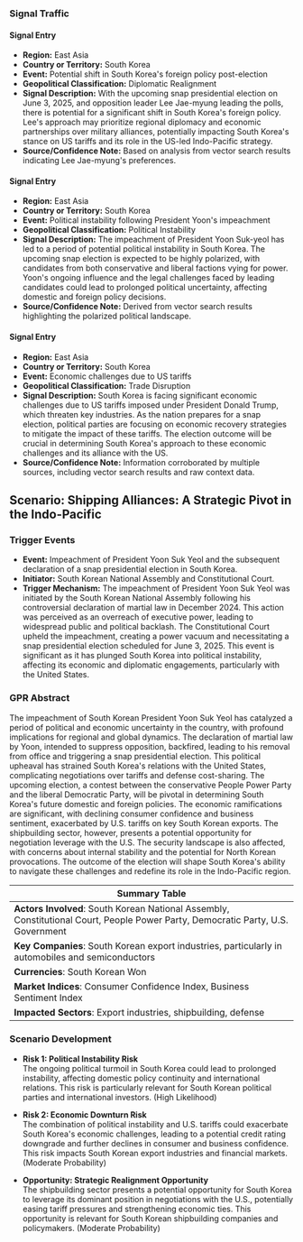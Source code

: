 ### Signal Traffic
#### Signal Entry
- **Region:** East Asia  
- **Country or Territory:** South Korea  
- **Event:** Potential shift in South Korea's foreign policy post-election  
- **Geopolitical Classification:** Diplomatic Realignment  
- **Signal Description:** With the upcoming snap presidential election on June 3, 2025, and opposition leader Lee Jae-myung leading the polls, there is potential for a significant shift in South Korea's foreign policy. Lee's approach may prioritize regional diplomacy and economic partnerships over military alliances, potentially impacting South Korea's stance on US tariffs and its role in the US-led Indo-Pacific strategy.  
- **Source/Confidence Note:** Based on analysis from vector search results indicating Lee Jae-myung's preferences.

#### Signal Entry
- **Region:** East Asia  
- **Country or Territory:** South Korea  
- **Event:** Political instability following President Yoon's impeachment  
- **Geopolitical Classification:** Political Instability  
- **Signal Description:** The impeachment of President Yoon Suk-yeol has led to a period of potential political instability in South Korea. The upcoming snap election is expected to be highly polarized, with candidates from both conservative and liberal factions vying for power. Yoon's ongoing influence and the legal challenges faced by leading candidates could lead to prolonged political uncertainty, affecting domestic and foreign policy decisions.  
- **Source/Confidence Note:** Derived from vector search results highlighting the polarized political landscape.

#### Signal Entry
- **Region:** East Asia  
- **Country or Territory:** South Korea  
- **Event:** Economic challenges due to US tariffs  
- **Geopolitical Classification:** Trade Disruption  
- **Signal Description:** South Korea is facing significant economic challenges due to US tariffs imposed under President Donald Trump, which threaten key industries. As the nation prepares for a snap election, political parties are focusing on economic recovery strategies to mitigate the impact of these tariffs. The election outcome will be crucial in determining South Korea's approach to these economic challenges and its alliance with the US.  
- **Source/Confidence Note:** Information corroborated by multiple sources, including vector search results and raw context data.

## Scenario: Shipping Alliances: A Strategic Pivot in the Indo-Pacific
### Trigger Events
- **Event:** Impeachment of President Yoon Suk Yeol and the subsequent declaration of a snap presidential election in South Korea.
- **Initiator:** South Korean National Assembly and Constitutional Court.
- **Trigger Mechanism:** The impeachment of President Yoon Suk Yeol was initiated by the South Korean National Assembly following his controversial declaration of martial law in December 2024. This action was perceived as an overreach of executive power, leading to widespread public and political backlash. The Constitutional Court upheld the impeachment, creating a power vacuum and necessitating a snap presidential election scheduled for June 3, 2025. This event is significant as it has plunged South Korea into political instability, affecting its economic and diplomatic engagements, particularly with the United States.

### GPR Abstract
The impeachment of South Korean President Yoon Suk Yeol has catalyzed a period of political and economic uncertainty in the country, with profound implications for regional and global dynamics. The declaration of martial law by Yoon, intended to suppress opposition, backfired, leading to his removal from office and triggering a snap presidential election. This political upheaval has strained South Korea's relations with the United States, complicating negotiations over tariffs and defense cost-sharing. The upcoming election, a contest between the conservative People Power Party and the liberal Democratic Party, will be pivotal in determining South Korea's future domestic and foreign policies. The economic ramifications are significant, with declining consumer confidence and business sentiment, exacerbated by U.S. tariffs on key South Korean exports. The shipbuilding sector, however, presents a potential opportunity for negotiation leverage with the U.S. The security landscape is also affected, with concerns about internal stability and the potential for North Korean provocations. The outcome of the election will shape South Korea's ability to navigate these challenges and redefine its role in the Indo-Pacific region.

| **Summary Table** |
|-------------------|
| **Actors Involved**: South Korean National Assembly, Constitutional Court, People Power Party, Democratic Party, U.S. Government |
| **Key Companies**: South Korean export industries, particularly in automobiles and semiconductors |
| **Currencies**: South Korean Won |
| **Market Indices**: Consumer Confidence Index, Business Sentiment Index |
| **Impacted Sectors**: Export industries, shipbuilding, defense |

### Scenario Development
- **Risk 1: Political Instability Risk**  
  The ongoing political turmoil in South Korea could lead to prolonged instability, affecting domestic policy continuity and international relations. This risk is particularly relevant for South Korean political parties and international investors. (High Likelihood)

- **Risk 2: Economic Downturn Risk**  
  The combination of political instability and U.S. tariffs could exacerbate South Korea's economic challenges, leading to a potential credit rating downgrade and further declines in consumer and business confidence. This risk impacts South Korean export industries and financial markets. (Moderate Probability)

- **Opportunity: Strategic Realignment Opportunity**  
  The shipbuilding sector presents a potential opportunity for South Korea to leverage its dominant position in negotiations with the U.S., potentially easing tariff pressures and strengthening economic ties. This opportunity is relevant for South Korean shipbuilding companies and policymakers. (Moderate Probability)
